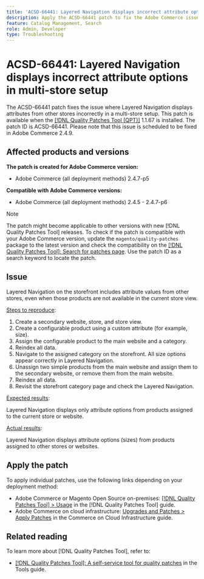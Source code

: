 ```yaml
---
title: 'ACSD-66441: Layered Navigation displays incorrect attribute options in multi-store setup'
description: Apply the ACSD-66441 patch to fix the Adobe Commerce issue where Layered Navigation displays attributes from other stores incorrectly in a multi-store setup.
feature: Catalog Management, Search
role: Admin, Developer
type: Troubleshooting
---
```


# ACSD-66441: Layered Navigation displays incorrect attribute options in multi-store setup

The ACSD-66441 patch fixes the issue where Layered Navigation displays attributes from other stores incorrectly in a multi-store setup. This patch is available when the [[!DNL Quality Patches Tool (QPT)]](/help/tools/quality-patches-tool/quality-patches-tool-to-self-serve-quality-patches.md) 1.1.67 is installed. The patch ID is ACSD-66441. Please note that this issue is scheduled to be fixed in Adobe Commerce 2.4.9.

## Affected products and versions

**The patch is created for Adobe Commerce version:**

* Adobe Commerce (all deployment methods) 2.4.7-p5

**Compatible with Adobe Commerce versions:**

* Adobe Commerce (all deployment methods) 2.4.5 - 2.4.7-p6

>[!NOTE]
>
>The patch might become applicable to other versions with new [!DNL Quality Patches Tool] releases. To check if the patch is compatible with your Adobe Commerce version, update the `magento/quality-patches` package to the latest version and check the compatibility on the [[!DNL Quality Patches Tool]: Search for patches page](https://experienceleague.adobe.com/tools/commerce-quality-patches/index.html). Use the patch ID as a search keyword to locate the patch.

## Issue

Layered Navigation on the storefront includes attribute values from other stores, even when those products are not available in the current store view. 

<u>Steps to reproduce</u>:

1. Create a secondary website, store, and store view.
1. Create a configurable product using a custom attribute (for example, size).
1. Assign the configurable product to the main website and a category.
1. Reindex all data.
1. Navigate to the assigned category on the storefront. All size options appear correctly in Layered Navigation.
1. Unassign two simple products from the main website and assign them to the secondary website, or remove them from the main website.
1. Reindex all data.
1. Revisit the storefront category page and check the Layered Navigation.

<u>Expected results</u>:

Layered Navigation displays only attribute options from products assigned to the current store or website.

<u>Actual results</u>:

Layered Navigation displays attribute options (sizes) from products assigned to other stores or websites.

## Apply the patch

To apply individual patches, use the following links depending on your deployment method:

* Adobe Commerce or Magento Open Source on-premises: [[!DNL Quality Patches Tool] > Usage](/help/tools/quality-patches-tool/usage.md) in the [!DNL Quality Patches Tool] guide.
* Adobe Commerce on cloud infrastructure: [Upgrades and Patches > Apply Patches](https://experienceleague.adobe.com/docs/commerce-cloud-service/user-guide/develop/upgrade/apply-patches.html) in the Commerce on Cloud Infrastructure guide.

## Related reading

To learn more about [!DNL Quality Patches Tool], refer to:

* [[!DNL Quality Patches Tool]: A self-service tool for quality patches](/help/tools/quality-patches-tool/quality-patches-tool-to-self-serve-quality-patches.md) in the Tools guide.
